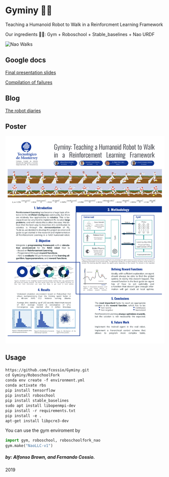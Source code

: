 # Gyminy 🦿🦿

Teaching a Humanoid Robot to Walk in a Reinforcment Learning Framework

Our ingredients 🧑‍🍳: Gym + Roboschool + Stable_baselines + Nao URDF 

![Nao Walks](https://user-images.githubusercontent.com/39391180/185484973-deb34d87-2726-462e-af19-fa464d0ce5ce.gif)

## Google docs

[Final presentation slides](https://docs.google.com/presentation/d/1L1BGWqgA0MRw4RYff0OiOh2cwVkDFJicj5Y1E3k-QVw/edit?usp=sharing)

[Compilation of failures](https://drive.google.com/file/d/1tDZwt6tiwnU02cslxOfT5Amw7LAqPBey/view)

## Blog
[The robot diaries](https://medium.com/@fcossio/the-robot-diary-a-reinforcement-learning-journey-b8453ff8e16b)

## Poster
<img src="./poster final gyminy.svg">


## Usage

```
https://github.com/fcossio/Gyminy.git
cd Gyminy/RoboschoolFork
conda env create -f environment.yml
conda activate rbs
pip install tensorflow
pip install roboschool
pip install stable_baselines
sudo apt install libopenmpi-dev
pip install -r requirements.txt
pip install -e .
apt-get install libpcre3-dev
```

You can use the gym enviroment by
```python
import gym, roboschool, roboschoolfork_nao
gym.make("NaoLLC-v1")
```
##### _by: Alfonso Brown, and Fernando Cossio._ <br/>
2019
